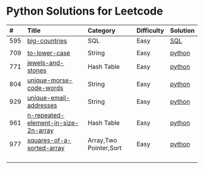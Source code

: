 # Python Solutions for Leetcode

| \# | Title | Category | Difficulty | Solution |
| :--- | :--- | :--- | :--- | :--- |
| 595 | [big-countries](https://leetcode.com/problems/big-countries/) | SQL | Easy | [SQL](/python/595_BigCountries.sql) |
|  |  |  |  |  |
| 709 | [to-lower-case](https://leetcode.com/problems/to-lower-case/) | String | Easy | [python](https://github.com/FLameSunRisE/leetcode/blob/master/python/709_ToLowerCase.py) |
| 771 | [jewels-and-stones](https://leetcode.com/problems/jewels-and-stones/) | Hash Table | Easy | [python](https://github.com/FLameSunRisE/leetcode/blob/master/python/771_JewelsAndStones.py) |
| 804 | [unique-morse-code-words](https://leetcode.com/problems/unique-morse-code-words/) | String | Easy | [python](https://github.com/FLameSunRisE/leetcode/blob/master/python/804_UniqueMorseCodeWords.py) |
| 929 | [unique-email-addresses](https://leetcode.com/problems/unique-email-addresses/ "unique-email-addresses") | String | Easy | [python](https://github.com/FLameSunRisE/leetcode/blob/master/python/929_UniqueEmailAddresses.py) |
| 961 | [n-repeated-element-in-size-2n-array](https://leetcode.com/problems/n-repeated-element-in-size-2n-array/) | Hash Table | Easy | [python](https://github.com/FLameSunRisE/leetcode/blob/master/python/961_N-RepeatedElementInSize2NArray.py) |
| 977 | [squares-of-a-sorted-array](https://leetcode.com/problems/squares-of-a-sorted-array/) | Array,Two Pointer,Sort | Easy | [python](https://github.com/FLameSunRisE/leetcode/blob/master/python/977_SquaresofASortedArray.py) |
|  |  |  |  |  |
|  |  |  |  |  |
|  |  |  |  |  |
|  |  |  |  |  |



